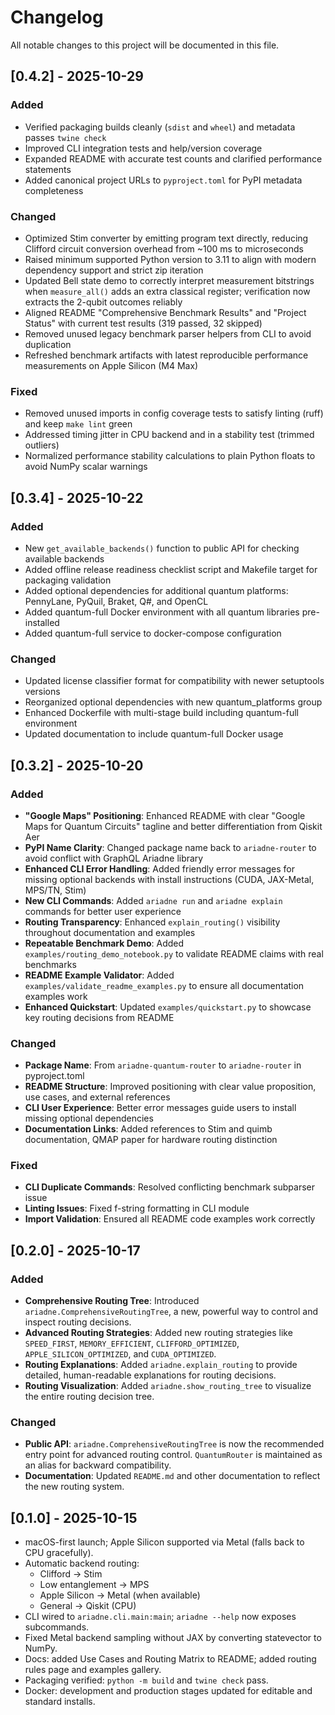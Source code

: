 # Changelog

All notable changes to this project will be documented in this file.

## [0.4.2] - 2025-10-29

### Added
- Verified packaging builds cleanly (`sdist` and `wheel`) and metadata passes `twine check`
- Improved CLI integration tests and help/version coverage
- Expanded README with accurate test counts and clarified performance statements
- Added canonical project URLs to `pyproject.toml` for PyPI metadata completeness

### Changed
- Optimized Stim converter by emitting program text directly, reducing Clifford circuit conversion overhead from ~100 ms to microseconds
- Raised minimum supported Python version to 3.11 to align with modern dependency support and strict zip iteration
- Updated Bell state demo to correctly interpret measurement bitstrings when `measure_all()` adds an extra classical register; verification now extracts the 2-qubit outcomes reliably
- Aligned README "Comprehensive Benchmark Results" and "Project Status" with current test results (319 passed, 32 skipped)
- Removed unused legacy benchmark parser helpers from CLI to avoid duplication
- Refreshed benchmark artifacts with latest reproducible performance measurements on Apple Silicon (M4 Max)

### Fixed
- Removed unused imports in config coverage tests to satisfy linting (ruff) and keep `make lint` green
- Addressed timing jitter in CPU backend and in a stability test (trimmed outliers)
- Normalized performance stability calculations to plain Python floats to avoid NumPy scalar warnings

## [0.3.4] - 2025-10-22

### Added
- New `get_available_backends()` function to public API for checking available backends
- Added offline release readiness checklist script and Makefile target for packaging validation
- Added optional dependencies for additional quantum platforms: PennyLane, PyQuil, Braket, Q#, and OpenCL
- Added quantum-full Docker environment with all quantum libraries pre-installed
- Added quantum-full service to docker-compose configuration

### Changed
- Updated license classifier format for compatibility with newer setuptools versions
- Reorganized optional dependencies with new quantum_platforms group
- Enhanced Dockerfile with multi-stage build including quantum-full environment
- Updated documentation to include quantum-full Docker usage

## [0.3.2] - 2025-10-20

### Added

- **"Google Maps" Positioning**: Enhanced README with clear "Google Maps for Quantum Circuits" tagline and better differentiation from Qiskit Aer
- **PyPI Name Clarity**: Changed package name back to `ariadne-router` to avoid conflict with GraphQL Ariadne library
- **Enhanced CLI Error Handling**: Added friendly error messages for missing optional backends with install instructions (CUDA, JAX-Metal, MPS/TN, Stim)
- **New CLI Commands**: Added `ariadne run` and `ariadne explain` commands for better user experience
- **Routing Transparency**: Enhanced `explain_routing()` visibility throughout documentation and examples
- **Repeatable Benchmark Demo**: Added `examples/routing_demo_notebook.py` to validate README claims with real benchmarks
- **README Example Validator**: Added `examples/validate_readme_examples.py` to ensure all documentation examples work
- **Enhanced Quickstart**: Updated `examples/quickstart.py` to showcase key routing decisions from README

### Changed

- **Package Name**: From `ariadne-quantum-router` to `ariadne-router` in pyproject.toml
- **README Structure**: Improved positioning with clear value proposition, use cases, and external references
- **CLI User Experience**: Better error messages guide users to install missing optional dependencies
- **Documentation Links**: Added references to Stim and quimb documentation, QMAP paper for hardware routing distinction

### Fixed

- **CLI Duplicate Commands**: Resolved conflicting benchmark subparser issue
- **Linting Issues**: Fixed f-string formatting in CLI module
- **Import Validation**: Ensured all README code examples work correctly

## [0.2.0] - 2025-10-17

### Added

-   **Comprehensive Routing Tree**: Introduced `ariadne.ComprehensiveRoutingTree`, a new, powerful way to control and inspect routing decisions.
-   **Advanced Routing Strategies**: Added new routing strategies like `SPEED_FIRST`, `MEMORY_EFFICIENT`, `CLIFFORD_OPTIMIZED`, `APPLE_SILICON_OPTIMIZED`, and `CUDA_OPTIMIZED`.
-   **Routing Explanations**: Added `ariadne.explain_routing` to provide detailed, human-readable explanations for routing decisions.
-   **Routing Visualization**: Added `ariadne.show_routing_tree` to visualize the entire routing decision tree.

### Changed

-   **Public API**: `ariadne.ComprehensiveRoutingTree` is now the recommended entry point for advanced routing control. `QuantumRouter` is maintained as an alias for backward compatibility.
-   **Documentation**: Updated `README.md` and other documentation to reflect the new routing system.

## [0.1.0] - 2025-10-15

- macOS-first launch; Apple Silicon supported via Metal (falls back to CPU gracefully).
- Automatic backend routing:
  - Clifford → Stim
  - Low entanglement → MPS
  - Apple Silicon → Metal (when available)
  - General → Qiskit (CPU)
- CLI wired to `ariadne.cli.main:main`; `ariadne --help` now exposes subcommands.
- Fixed Metal backend sampling without JAX by converting statevector to NumPy.
- Docs: added Use Cases and Routing Matrix to README; added routing rules page and examples gallery.
- Packaging verified: `python -m build` and `twine check` pass.
- Docker: development and production stages updated for editable and standard installs.
